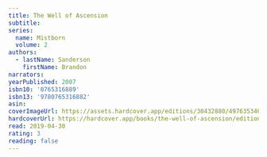 ```yaml
---
title: The Well of Ascension
subtitle:
series:
  name: Mistborn
  volume: 2
authors:
  - lastName: Sanderson
    firstName: Brandon
narrators:
yearPublished: 2007
isbn10: '0765316889'
isbn13: '9780765316882'
asin:
coverImageUrl: https://assets.hardcover.app/editions/30432880/4976353406733212.jpg
hardcoverUrl: https://hardcover.app/books/the-well-of-ascension/editions/30405372
read: 2019-04-30
rating: 3
reading: false
---
```

